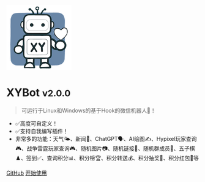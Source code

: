 ![logo](https://github.com/HenryXiaoYang/HXY_Readme_Images/blob/main/XYBot/v0.0.7/logo/xybot_logo_small.png?raw=true)

# XYBot <small>v2.0.0</small>

> 可运行于Linux和Windows的基于Hook的微信机器人🤖️！

- ✅高度可自定义！ 
- ✅支持自我编写插件！
- 非常多的功能：天气🌤️、新闻📰、ChatGPT🗣️、AI绘图✍️、Hypixel玩家查询🎮、战争雷霆玩家查询🎮、随机图片📷、随机链接🔗、随机群成员👥、五子棋♟️、签到✅、查询积分📊、积分榜🏆、积分转送💰、积分抽奖🎁、积分红包🧧等 

[GitHub](https://github.com/wuhao1477/xybot)
[开始使用](README.md)